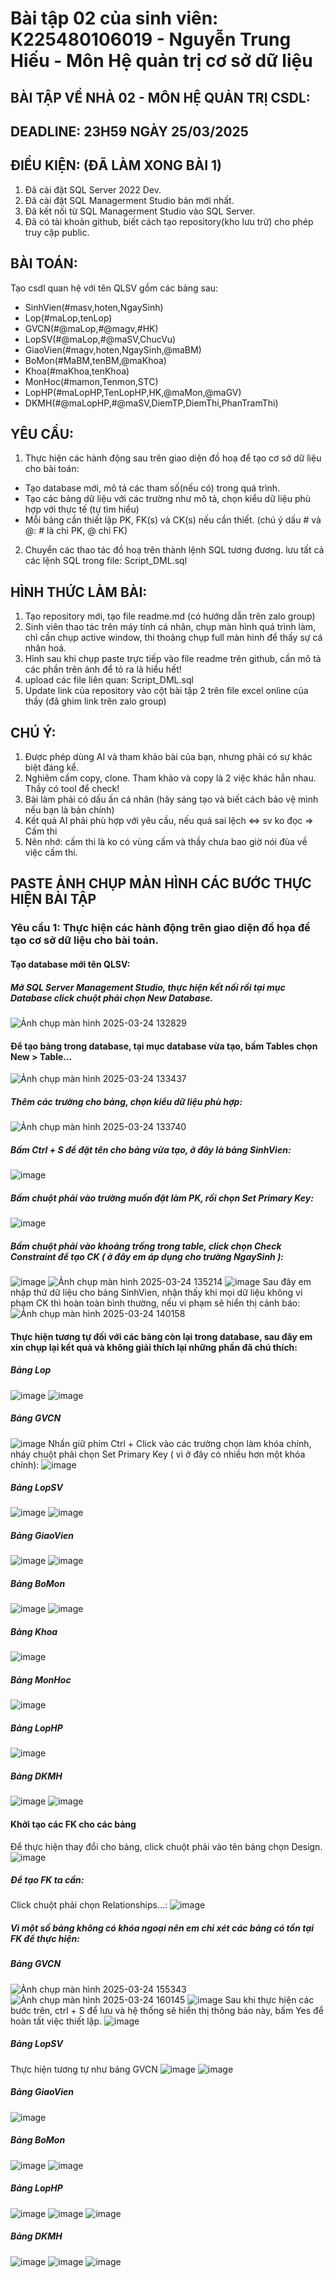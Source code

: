 # Bài tập 02 của sinh viên: K225480106019 - Nguyễn Trung Hiếu - Môn Hệ quản trị cơ sở dữ liệu
## BÀI TẬP VỀ NHÀ 02 - MÔN HỆ QUẢN TRỊ CSDL:
## DEADLINE: 23H59 NGÀY 25/03/2025
## ĐIỀU KIỆN: (ĐÃ LÀM XONG BÀI 1)
1. Đã cài đặt SQL Server 2022 Dev.
2. Đã cài đặt SQL Managerment Studio bản mới nhất.
3. Đã kết nối từ SQL Managerment Studio vào SQL Server.
4. Đã có tài khoản github, biết cách tạo repository(kho lưu trữ) cho phép truy cập public.
## BÀI TOÁN:
Tạo csdl quan hệ với tên QLSV gồm các bảng sau:
  -  SinhVien(#masv,hoten,NgaySinh)
  -  Lop(#maLop,tenLop)
  -  GVCN(#@maLop,#@magv,#HK)
  -  LopSV(#@maLop,#@maSV,ChucVu)
  -  GiaoVien(#magv,hoten,NgaySinh,@maBM)
  -  BoMon(#MaBM,tenBM,@maKhoa)
  -  Khoa(#maKhoa,tenKhoa)
  -  MonHoc(#mamon,Tenmon,STC)
  -  LopHP(#maLopHP,TenLopHP,HK,@maMon,@maGV)
  -  DKMH(#@maLopHP,#@maSV,DiemTP,DiemThi,PhanTramThi)
## YÊU CẦU:
1. Thực hiện các hành động sau trên giao diện đồ hoạ để tạo cơ sở dữ liệu cho bài toán:
  -  Tạo database mới, mô tả các tham số(nếu có) trong quá trình.
  -  Tạo các bảng dữ liệu với các trường như mô tả, chọn kiểu dữ liệu phù hợp với thực tế (tự tìm hiểu)
  -  Mỗi bảng cần thiết lập PK, FK(s) và CK(s) nếu cần thiết. (chú ý dấu # và @: # là chỉ PK, @ chỉ FK)
2. Chuyển các thao tác đồ hoạ trên thành lệnh SQL tương đương. lưu tất cả các lệnh SQL trong file: Script_DML.sql
## HÌNH THỨC LÀM BÀI:
1. Tạo repository mới, tạo file readme.md (có hướng dẫn trên zalo group)
2. Sinh viên thao tác trên máy tính cá nhân, chụp màn hình quá trình làm, chỉ cần chụp active window, thi thoảng chụp full màn hình để thấy sự cá nhân hoá.
3. Hình sau khi chụp paste trực tiếp vào file readme trên github, cần mô tả các phần trên ảnh để tỏ ra là hiểu hết!
4. upload các file liên quan: Script_DML.sql
5. Update link của repository vào cột bài tập 2 trên file excel online của thầy (đã ghim link trên zalo group)
## CHÚ Ý:
1. Được phép dùng AI và tham khảo bài của bạn, nhưng phải có sự khác biệt đáng kể.
2. Nghiêm cấm copy, clone. Tham khảo và copy là 2 việc khác hẳn nhau. Thầy có tool để check!
3. Bài làm phải có dấu ấn cá nhân (hãy sáng tạo và biết cách bảo vệ mình nếu bạn là bản chính)
4. Kết quả AI phải phù hợp với yêu cầu, nếu quá sai lệch <=> sv ko đọc => Cấm thi
5. Nên nhớ: cấm thi là ko có vùng cấm và thầy chưa bao giờ nói đùa về việc cấm thi.
## PASTE ẢNH CHỤP MÀN HÌNH CÁC BƯỚC THỰC HIỆN BÀI TẬP
### Yêu cầu 1: Thực hiện các hành động trên giao diện đồ họa để tạo cơ sở dữ liệu cho bài toán.
#### Tạo database mới tên QLSV:
##### Mở SQL Server Management Studio, thực hiện kết nối rồi tại mục Database click chuột phải chọn New Database.
![Ảnh chụp màn hình 2025-03-24 132829](https://github.com/user-attachments/assets/b7838af2-cd48-41f2-8b9b-af07958f6f3a)
#### Để tạo bảng trong database, tại mục database vừa tạo, bấm Tables chọn New > Table...
![Ảnh chụp màn hình 2025-03-24 133437](https://github.com/user-attachments/assets/af3675db-db3d-4192-a6f5-64ef69374222)
##### Thêm các trường cho bảng, chọn kiểu dữ liệu phù hợp:
![Ảnh chụp màn hình 2025-03-24 133740](https://github.com/user-attachments/assets/fd506e3b-53e4-4b2c-81a1-92f0f8bf00be)
##### Bấm Ctrl + S để đặt tên cho bảng vừa tạo, ở đây là bảng SinhVien: 
![image](https://github.com/user-attachments/assets/387ec9d5-fd05-44fd-8aa5-2a0ba0ddb177)
##### Bấm chuột phải vào trường muốn đặt làm PK, rồi chọn Set Primary Key:
![image](https://github.com/user-attachments/assets/4871d293-5357-47ef-b7df-4cf70e3ff04d)
##### Bấm chuột phải vào khoảng trống trong table, click chọn Check Constraint để tạo CK ( ở đây em áp dụng cho trường NgaySinh ):
![image](https://github.com/user-attachments/assets/1c1920a4-320f-4ced-a668-a5cf5e6729d9)
![Ảnh chụp màn hình 2025-03-24 135214](https://github.com/user-attachments/assets/e0775997-31cd-4ef8-b709-210e2b33aa9b)
![image](https://github.com/user-attachments/assets/299c6e0f-6766-4dac-8a72-40061f520959)
Sau đây em nhập thử dữ liệu cho bảng SinhVien, nhận thấy khi mọi dữ liệu không vi phạm CK thì hoàn toàn bình thường, nếu vi phạm sẽ hiển thị cảnh báo:
![Ảnh chụp màn hình 2025-03-24 140158](https://github.com/user-attachments/assets/7162ace6-aad6-4354-a7e4-70e1b4b8b5e6)
#### Thực hiện tương tự đối với các bảng còn lại trong database, sau đây em xin chụp lại kết quả và không giải thích lại những phần đã chú thích:
##### Bảng Lop
![image](https://github.com/user-attachments/assets/bd3e044c-189f-490f-a380-9c0550b828a8)
![image](https://github.com/user-attachments/assets/a30f9ab6-57f7-40c9-80be-09e7ca4c3dab)
##### Bảng GVCN
![image](https://github.com/user-attachments/assets/fed44070-fca6-4fad-96f9-12b12506e882)
Nhấn giữ phím Ctrl + Click vào các trường chọn làm khóa chính, nháy chuột phải chọn Set Primary Key ( vì ở đây có nhiều hơn một khóa chính):
![image](https://github.com/user-attachments/assets/0d41b80a-ba14-42d9-aa6a-6b278d349629)
##### Bảng LopSV
![image](https://github.com/user-attachments/assets/0e001594-cd9b-46b5-93fe-570a9c10980f)
![image](https://github.com/user-attachments/assets/53486d7d-170c-4385-95b0-9e5e130832e4)
##### Bảng GiaoVien
![image](https://github.com/user-attachments/assets/16b72ede-e0a7-4f4a-a716-26e4084fa66e)
![image](https://github.com/user-attachments/assets/9b97a769-9bcf-437a-bd4f-a0236c7d9c09)
##### Bảng BoMon
![image](https://github.com/user-attachments/assets/838df6ff-7052-4c5b-b2f6-69d3a7c1626b)
![image](https://github.com/user-attachments/assets/f6499606-d02d-45de-a3f1-066aa6f633fd)
##### Bảng Khoa
![image](https://github.com/user-attachments/assets/d8f5cbdb-2a6d-4473-b51f-123543658feb)
##### Bảng MonHoc
![image](https://github.com/user-attachments/assets/d225f70d-c5af-4e56-a4a3-36d670bae23c)
##### Bảng LopHP
![image](https://github.com/user-attachments/assets/8d34bca4-51ac-4e76-8523-46656f711aac)
##### Bảng DKMH
![image](https://github.com/user-attachments/assets/77fd6eb7-d408-492f-a7b6-77841da383d6)
![image](https://github.com/user-attachments/assets/6c5bfd0e-db43-466a-b61e-a2d784565d5f)
#### Khởi tạo các FK cho các bảng
Để thực hiện thay đổi cho bảng, click chuột phải vào tên bảng chọn Design.
![image](https://github.com/user-attachments/assets/a6ed5d90-01f2-49c2-814a-d97884630ded)
##### Để tạo FK ta cần:
Click chuột phải chọn Relationships...:
![image](https://github.com/user-attachments/assets/4c28e316-3c5e-4808-bbe9-256fe86b4ad8)
##### Vì một số bảng không có khóa ngoại nên em chỉ xét các bảng có tồn tại FK để thực hiện:
##### Bảng GVCN
![Ảnh chụp màn hình 2025-03-24 155343](https://github.com/user-attachments/assets/b885584c-9a33-45b1-bbec-17b8f217d6fa)
![Ảnh chụp màn hình 2025-03-24 160145](https://github.com/user-attachments/assets/4384cb1c-6794-4d5c-8f5f-3a5c9ac5ffc7)
![image](https://github.com/user-attachments/assets/0bdb1dad-90cc-467e-8193-2debd957484c)
Sau khi thực hiện các bước trên, ctrl + S để lưu và hệ thống sẽ hiển thị thông báo này, bấm Yes để hoàn tất việc thiết lập.
![image](https://github.com/user-attachments/assets/68a832f6-6017-47fb-9b98-7478e86c74c0)
##### Bảng LopSV
Thực hiện tương tự như bảng GVCN
![image](https://github.com/user-attachments/assets/8c4f4803-025f-4278-a1c8-379e43153c73)
![image](https://github.com/user-attachments/assets/5e36be12-7e1d-4a75-9de6-ab54ac38a0d3)
##### Bảng GiaoVien
![image](https://github.com/user-attachments/assets/474c8258-833d-4a85-b0e9-9533c0e8d474)
##### Bảng BoMon
![image](https://github.com/user-attachments/assets/48b50e75-b9a9-46f5-9e8d-cb687b3ce2af)
![image](https://github.com/user-attachments/assets/bfc01e4a-3bea-4640-aff4-4e98efdc58ab)
##### Bảng LopHP
![image](https://github.com/user-attachments/assets/d14ba158-409d-441b-9858-1a600319a995)
![image](https://github.com/user-attachments/assets/9e627381-abda-477f-ac8f-24d3b8356f50)
![image](https://github.com/user-attachments/assets/b95d737c-7dbb-4873-8123-01e1858b2acf)
##### Bảng DKMH
![image](https://github.com/user-attachments/assets/91c83f9a-836a-4e7a-8d69-2e6789d39504)
![image](https://github.com/user-attachments/assets/104caea1-1a81-44b2-a164-178d93633664)
![image](https://github.com/user-attachments/assets/687aca8e-26f8-4c8c-ba14-0f0c80d81238)

